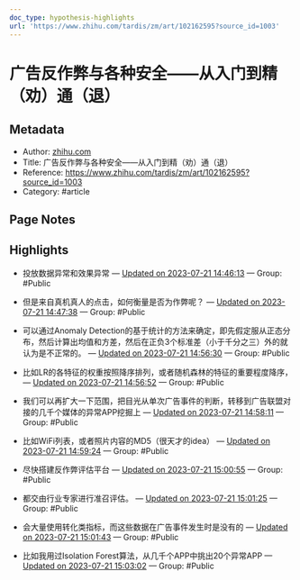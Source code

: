```yaml
---
doc_type: hypothesis-highlights
url: 'https://www.zhihu.com/tardis/zm/art/102162595?source_id=1003'
---
```


# 广告反作弊与各种安全——从入门到精（劝）通（退）

## Metadata
- Author: [zhihu.com]()
- Title: 广告反作弊与各种安全——从入门到精（劝）通（退）
- Reference: https://www.zhihu.com/tardis/zm/art/102162595?source_id=1003
- Category: #article

## Page Notes
## Highlights
- 投放数据异常和效果异常 — [Updated on 2023-07-21 14:46:13](https://hyp.is/SQ94sieSEe6EuAPnP9Kulg/www.zhihu.com/tardis/zm/art/102162595?source_id=1003) — Group: #Public


- 但是来自真机真人的点击，如何衡量是否为作弊呢？ — [Updated on 2023-07-21 14:47:38](https://hyp.is/e1AJ4CeSEe6ZeI_5OI9maw/www.zhihu.com/tardis/zm/art/102162595?source_id=1003) — Group: #Public


- 可以通过Anomaly Detection的基于统计的方法来确定，即先假定服从正态分布，然后计算出均值和方差，然后在正负3个标准差（小于千分之三）外的就认为是不正常的。 — [Updated on 2023-07-21 14:56:30](https://hyp.is/uGWFcCeTEe6ta6PhNvDnWw/www.zhihu.com/tardis/zm/art/102162595?source_id=1003) — Group: #Public


- 比如LR的各特征的权重按照降序排列，或者随机森林的特征的重要程度降序， — [Updated on 2023-07-21 14:56:52](https://hyp.is/xfagICeTEe6QdP9Z0dB5Uw/www.zhihu.com/tardis/zm/art/102162595?source_id=1003) — Group: #Public


- 我们可以再扩大一下范围，把目光从单次广告事件的判断，转移到广告联盟对接的几千个媒体的异常APP挖掘上 — [Updated on 2023-07-21 14:58:11](https://hyp.is/9MrdsieTEe6fnP-4qvJr1Q/www.zhihu.com/tardis/zm/art/102162595?source_id=1003) — Group: #Public


- 比如WiFi列表，或者照片内容的MD5（很天才的idea） — [Updated on 2023-07-21 14:59:24](https://hyp.is/IHNpUieUEe6UwpfS8vOxrQ/www.zhihu.com/tardis/zm/art/102162595?source_id=1003) — Group: #Public


- 尽快搭建反作弊评估平台 — [Updated on 2023-07-21 15:00:55](https://hyp.is/VoBeQieUEe6Sv1vdlWBcAw/www.zhihu.com/tardis/zm/art/102162595?source_id=1003) — Group: #Public


- 都交由行业专家进行准召评估。 — [Updated on 2023-07-21 15:01:25](https://hyp.is/aDUfVieUEe6fDKsBro7SEA/www.zhihu.com/tardis/zm/art/102162595?source_id=1003) — Group: #Public


- 会大量使用转化类指标，而这些数据在广告事件发生时是没有的 — [Updated on 2023-07-21 15:01:43](https://hyp.is/cze-kCeUEe6TuINdDcZwDw/www.zhihu.com/tardis/zm/art/102162595?source_id=1003) — Group: #Public


- 比如我用过Isolation Forest算法，从几千个APP中挑出20个异常APP — [Updated on 2023-07-21 15:03:02](https://hyp.is/okMinCeUEe6Q678NnPw5oQ/www.zhihu.com/tardis/zm/art/102162595?source_id=1003) — Group: #Public




